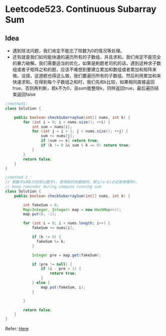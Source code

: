 # Leetcode523. Continuous Subarray Sum
##  
## Idea
* 遇到除法问题，我们肯定不能忘了除数为0的情况等处理。
* 还有就是我们如何能快速的遍历所有的子数组，并且求和，我们肯定不能完全的暴力破解。我们需要适当的优化，如果是刷题老司机的话，遇到这种求子数组或者子矩阵之和的题，应该不难想到要建立累加和数组或者累加和矩阵来做。没错，这道题也得这么做，我们要遍历所有的子数组，然后利用累加和来快速求和。在得到每个子数组之和时，我们先和k比较，如果相同直接返回true，否则再判断，若k不为0，且sum能整除k，同样返回true，最后遍历结束返回false

```java
//method1:
class Solution {

    public boolean checkSubarraySum(int[] nums, int k) {
        for (int i = 0; i < nums.size(); ++i) {
            int sum = nums[i];
            for (int j = i + 1; j < nums.size(); ++j) {
                sum += nums[j];
                if (sum == k) return true;
                if (k != 0 && sum % k == 0) return true;
            }
        }
        return false;
    }
}
```

```java
//method 2 :
// 若数字a和b分别除以数字c，若得到的余数相同，那么(a-b)必定能够整除c。
// keep reminder during compute running sum
class Solution {
    public boolean checkSubarraySum(int[] nums, int k) {

        int fakeSum = 0;
        Map<Integer, Integer> map = new HashMap<>();
        map.put(0, -1);

        for (int i = 0; i < nums.length; i++) {
            fakeSum += nums[i];

            if (k != 0) {
              fakeSum %= k;
            }

            Integer pre = map.get(fakeSum);

            if (pre != null) {
                if (i - pre > 1) {
                    return true;
                }
            } else {
                map.put(fakeSum, i);
            }

        }

        return false;
    }
}
```

Refer: [Here](http://www.cnblogs.com/grandyang/p/6504158.html)
